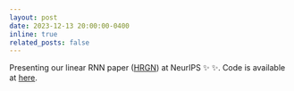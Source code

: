```yaml
---
layout: post
date: 2023-12-13 20:00:00-0400
inline: true
related_posts: false
---
```


Presenting our linear RNN paper ([HRGN](https://arxiv.org/abs/2311.04823)) at NeurIPS :sparkles: :sparkles:. Code is available at [here](https://github.com/OpenNLPLab/HGRN).
